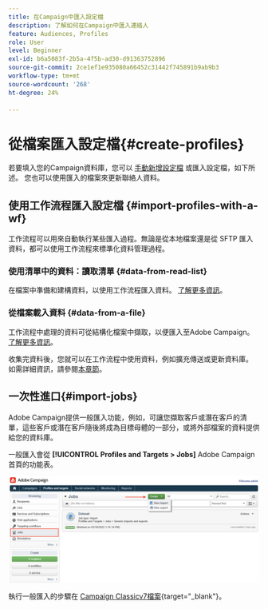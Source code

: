 ```yaml
---
title: 在Campaign中匯入設定檔
description: 了解如何在Campaign中匯入連絡人
feature: Audiences, Profiles
role: User
level: Beginner
exl-id: b6a5083f-2b5a-4f5b-ad30-d91363752896
source-git-commit: 2ce1ef1e935080a66452c31442f745891b9ab9b3
workflow-type: tm+mt
source-wordcount: '268'
ht-degree: 24%

---
```


# 從檔案匯入設定檔{#create-profiles}

若要填入您的Campaign資料庫，您可以 [手動新增設定檔](create-profiles.md) 或匯入設定檔，如下所述。 您也可以使用匯入的檔案來更新聯絡人資料。

## 使用工作流程匯入設定檔 {#import-profiles-with-a-wf}

工作流程可以用來自動執行某些匯入過程。無論是從本地檔案還是從 SFTP 匯入資料，都可以使用工作流程來標準化資料管理過程。

### 使用清單中的資料：讀取清單 {#data-from-read-list}

在檔案中準備和建構資料，以使用工作流程匯入資料。 [了解更多資訊](https://experienceleague.adobe.com/docs/campaign/automation/workflows/wf-activities/targeting-activities/read-list.html)。

### 從檔案載入資料 {#data-from-a-file}

工作流程中處理的資料可從結構化檔案中擷取，以便匯入至Adobe Campaign。 [了解更多資訊](https://experienceleague.adobe.com/docs/campaign/automation/workflows/wf-activities/action-activities/data-loading--file-.html)。

收集完資料後，您就可以在工作流程中使用資料，例如擴充傳送或更新資料庫。 如需詳細資訊，請參閱[本章節](https://experienceleague.adobe.com/docs/campaign/automation/workflows/introduction/use-workflow-data.html)。

## 一次性進口{#import-jobs}

Adobe Campaign提供一般匯入功能，例如，可讓您擷取客戶或潛在客戶的清單，這些客戶或潛在客戶隨後將成為目標母體的一部分，或將外部檔案的資料提供給您的資料庫。

一般匯入會從 **[!UICONTROL Profiles and Targets > Jobs]** Adobe Campaign首頁的功能表。

![](assets/new-import-job.png)

執行一般匯入的步驟在 [Campaign Classicv7檔案](https://experienceleague.adobe.com/docs/campaign-classic/using/getting-started/importing-and-exporting-data/generic-imports-exports/about-generic-imports-exports.html?lang=zh-Hant){target=&quot;_blank&quot;}。
